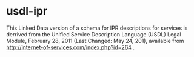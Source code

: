 usdl-ipr
========

This Linked Data version of a schema for IPR descriptions for services is derrived from the Unified Service Description Language (USDL)
Legal Module, February 28, 2011 (Last Changed: May 24, 201), available from http://internet-of-services.com/index.php?id=264 .
